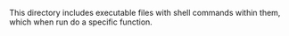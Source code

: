 This directory includes executable files with shell commands within them, which when run do a specific function. 
